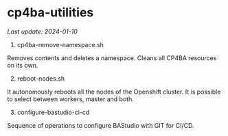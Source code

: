 # cp4ba-utilities

<i>Last update: 2024-01-10</i>

1. cp4ba-remove-namespace.sh

Removes contents and deletes a namespace. Cleans all CP4BA resources on its own.

2. reboot-nodes.sh

It autonomously reboots all the nodes of the Openshift cluster. It is possible to select between workers, master and both.

3. configure-bastudio-ci-cd

Sequence of operations to configure BAStudio with GIT for CI/CD.
